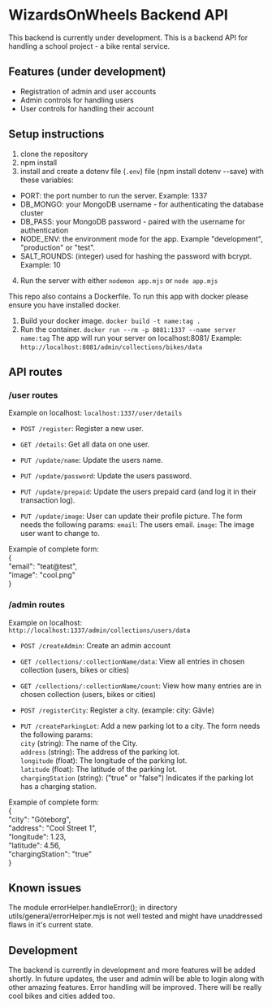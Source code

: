 # WizardsOnWheels Backend API
This backend is currently under development.
This is a backend API for handling a school project - a bike rental service.

## Features (under development)
- Registration of admin and user accounts
- Admin controls for handling users
- User controls for handling their account

## Setup instructions
1. clone the repository
2. npm install
3. install and create a dotenv file (`.env`) file (npm install dotenv --save) with these variables:
- PORT: the port number to run the server. Example: 1337
- DB_MONGO: your MongoDB username - for authenticating the database cluster
- DB_PASS: your MongoDB password - paired with the username for authentication
- NODE_ENV: the environment mode for the app. Example "development", "production" or "test".
- SALT_ROUNDS: (integer) used for hashing the password with bcrypt. Example: 10
4. Run the server with either `nodemon app.mjs` or `node app.mjs`

This repo also contains a Dockerfile.
To run this app with docker please ensure you have installed docker.

1. Build your docker image. `docker build -t name:tag .`
2. Run the container. `docker run --rm -p 8081:1337 --name server name:tag`
The app will run your server on localhost:8081/
Example: `http://localhost:8081/admin/collections/bikes/data`

## API routes
### /user routes
Example on localhost: `localhost:1337/user/details`
- `POST /register`: Register a new user.
- `GET /details`: Get all data on one user.
- `PUT /update/name`: Update the users name.
- `PUT /update/password`: Update the users password.
- `PUT /update/prepaid`: Update the users prepaid card (and log it in their transaction log).

- `PUT /update/image`: User can update their profile picture.
The form needs the following params:
`email`: The users email.
`image`: The image user want to change to.

Example of complete form:  
{  
  "email": "teat@test",  
  "image": "cool.png"  
}  

### /admin routes
Example on localhost: `http://localhost:1337/admin/collections/users/data`
- `POST /createAdmin`: Create an admin account
- `GET /collections/:collectionName/data`: View all entries in chosen collection (users, bikes or cities)
- `GET /collections/:collectionName/count`: View how many entries are in chosen collection (users, bikes or cities)

- `POST /registerCity`: Register a city. (example: city: Gävle)
- `PUT /createParkingLot`: Add a new parking lot to a city. 
The form needs the following params:  
`city` (string): The name of the City.  
`address` (string): The address of the parking lot.  
`longitude` (float): The longitude of the parking lot.  
`latitude` (float): The latitude of the parking lot.  
`chargingStation` (string): ("true" or "false") Indicates if the parking lot has a charging station.  

Example of complete form:  
{  
  "city": "Göteborg",  
  "address": "Cool Street 1",  
  "longitude": 1.23,  
  "latitude": 4.56,  
  "chargingStation": "true"  
}

## Known issues
The module errorHelper.handleError(); in directory utils/general/errorHelper.mjs is not well tested and might have unaddressed flaws in it's current state.

## Development
The backend is currently in development and more features will be added shortly.
In future updates, the user and admin will be able to login along with other amazing features. Error handling will be improved.
There will be really cool bikes and cities added too.